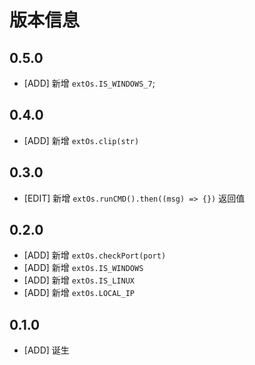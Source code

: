 # 版本信息
## 0.5.0
* [ADD] 新增 `extOs.IS_WINDOWS_7`;

## 0.4.0
* [ADD] 新增 `extOs.clip(str)`

## 0.3.0
* [EDIT] 新增 `extOs.runCMD().then((msg) => {})` 返回值

## 0.2.0
* [ADD] 新增 `extOs.checkPort(port)`
* [ADD] 新增 `extOs.IS_WINDOWS`
* [ADD] 新增 `extOs.IS_LINUX`
* [ADD] 新增 `extOs.LOCAL_IP`

## 0.1.0
* [ADD] 诞生
